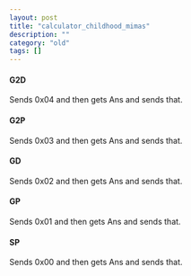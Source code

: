 ```yaml
---
layout: post
title: "calculator_childhood_mimas"
description: ""
category: "old"
tags: []
---
```



#### G2D

Sends 0x04 and then gets Ans and sends that.

#### G2P

Sends 0x03 and then gets Ans and sends that.

#### GD

Sends 0x02 and then gets Ans and sends that.

#### GP

Sends 0x01 and then gets Ans and sends that.

#### SP

Sends 0x00 and then gets Ans and sends that.
